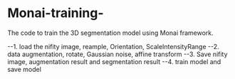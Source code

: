 # Monai-training-
The code to train the 3D segmentation model using Monai framework.

--1. load the nifity image, reample, Orientation, ScaleIntensityRange
--2. data augmentation, rotate, Gaussian noise, affine transform
--3. Save nifity image, augmentation result and segmentation result
--4. train model and save model
